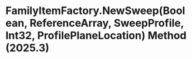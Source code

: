 # FamilyItemFactory.NewSweep(Boolean, ReferenceArray, SweepProfile, Int32, ProfilePlaneLocation) Method (2025.3)

﻿